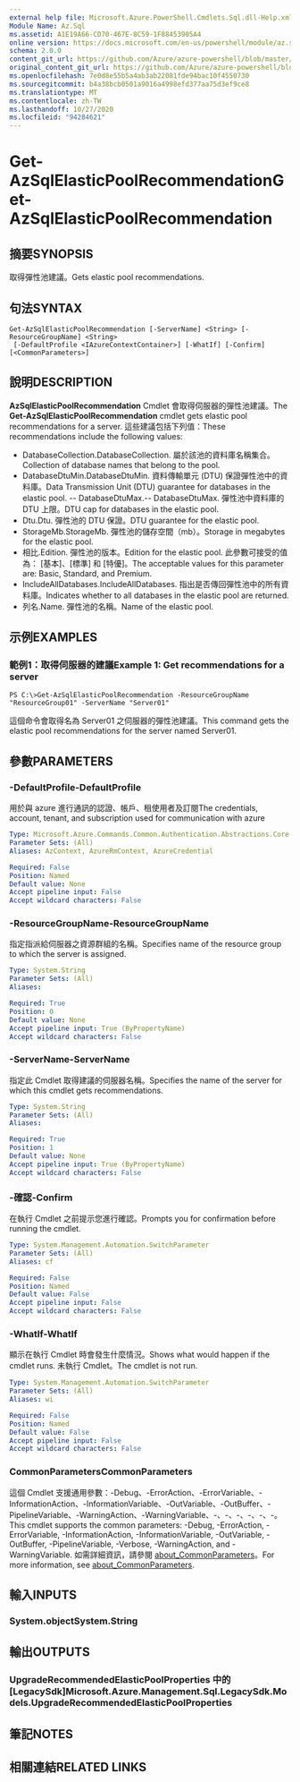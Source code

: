 ```yaml
---
external help file: Microsoft.Azure.PowerShell.Cmdlets.Sql.dll-Help.xml
Module Name: Az.Sql
ms.assetid: A1E19A66-CD70-467E-8C59-1F88453905A4
online version: https://docs.microsoft.com/en-us/powershell/module/az.sql/get-azsqlelasticpoolrecommendation
schema: 2.0.0
content_git_url: https://github.com/Azure/azure-powershell/blob/master/src/Sql/Sql/help/Get-AzSqlElasticPoolRecommendation.md
original_content_git_url: https://github.com/Azure/azure-powershell/blob/master/src/Sql/Sql/help/Get-AzSqlElasticPoolRecommendation.md
ms.openlocfilehash: 7e0d8e55b5a4ab3ab22081fde94bac10f4550730
ms.sourcegitcommit: b4a38bcb0501a9016a4998efd377aa75d3ef9ce8
ms.translationtype: MT
ms.contentlocale: zh-TW
ms.lasthandoff: 10/27/2020
ms.locfileid: "94284621"
---
```

# <span data-ttu-id="79e81-101">Get-AzSqlElasticPoolRecommendation</span><span class="sxs-lookup"><span data-stu-id="79e81-101">Get-AzSqlElasticPoolRecommendation</span></span>

## <span data-ttu-id="79e81-102">摘要</span><span class="sxs-lookup"><span data-stu-id="79e81-102">SYNOPSIS</span></span>
<span data-ttu-id="79e81-103">取得彈性池建議。</span><span class="sxs-lookup"><span data-stu-id="79e81-103">Gets elastic pool recommendations.</span></span>

## <span data-ttu-id="79e81-104">句法</span><span class="sxs-lookup"><span data-stu-id="79e81-104">SYNTAX</span></span>

```
Get-AzSqlElasticPoolRecommendation [-ServerName] <String> [-ResourceGroupName] <String>
 [-DefaultProfile <IAzureContextContainer>] [-WhatIf] [-Confirm] [<CommonParameters>]
```

## <span data-ttu-id="79e81-105">說明</span><span class="sxs-lookup"><span data-stu-id="79e81-105">DESCRIPTION</span></span>
<span data-ttu-id="79e81-106">**AzSqlElasticPoolRecommendation** Cmdlet 會取得伺服器的彈性池建議。</span><span class="sxs-lookup"><span data-stu-id="79e81-106">The **Get-AzSqlElasticPoolRecommendation** cmdlet gets elastic pool recommendations for a server.</span></span>
<span data-ttu-id="79e81-107">這些建議包括下列值：</span><span class="sxs-lookup"><span data-stu-id="79e81-107">These recommendations include the following values:</span></span>
- <span data-ttu-id="79e81-108">DatabaseCollection.</span><span class="sxs-lookup"><span data-stu-id="79e81-108">DatabaseCollection.</span></span> <span data-ttu-id="79e81-109">屬於該池的資料庫名稱集合。</span><span class="sxs-lookup"><span data-stu-id="79e81-109">Collection of database names that belong to the pool.</span></span> 
- <span data-ttu-id="79e81-110">DatabaseDtuMin.</span><span class="sxs-lookup"><span data-stu-id="79e81-110">DatabaseDtuMin.</span></span> <span data-ttu-id="79e81-111">資料傳輸單元 (DTU) 保證彈性池中的資料庫。</span><span class="sxs-lookup"><span data-stu-id="79e81-111">Data Transmission Unit (DTU) guarantee for databases in the elastic pool.</span></span> 
 <span data-ttu-id="79e81-112">-- DatabaseDtuMax.</span><span class="sxs-lookup"><span data-stu-id="79e81-112">-- DatabaseDtuMax.</span></span> <span data-ttu-id="79e81-113">彈性池中資料庫的 DTU 上限。</span><span class="sxs-lookup"><span data-stu-id="79e81-113">DTU cap for databases in the elastic pool.</span></span> 
- <span data-ttu-id="79e81-114">Dtu.</span><span class="sxs-lookup"><span data-stu-id="79e81-114">Dtu.</span></span> <span data-ttu-id="79e81-115">彈性池的 DTU 保證。</span><span class="sxs-lookup"><span data-stu-id="79e81-115">DTU guarantee for the elastic pool.</span></span> 
- <span data-ttu-id="79e81-116">StorageMb.</span><span class="sxs-lookup"><span data-stu-id="79e81-116">StorageMb.</span></span> <span data-ttu-id="79e81-117">彈性池的儲存空間（mb）。</span><span class="sxs-lookup"><span data-stu-id="79e81-117">Storage in megabytes for the elastic pool.</span></span> 
- <span data-ttu-id="79e81-118">相比.</span><span class="sxs-lookup"><span data-stu-id="79e81-118">Edition.</span></span> <span data-ttu-id="79e81-119">彈性池的版本。</span><span class="sxs-lookup"><span data-stu-id="79e81-119">Edition for the elastic pool.</span></span> <span data-ttu-id="79e81-120">此參數可接受的值為： [基本]、[標準] 和 [特優]。</span><span class="sxs-lookup"><span data-stu-id="79e81-120">The acceptable values for this parameter are: Basic, Standard, and Premium.</span></span> 
- <span data-ttu-id="79e81-121">IncludeAllDatabases.</span><span class="sxs-lookup"><span data-stu-id="79e81-121">IncludeAllDatabases.</span></span> <span data-ttu-id="79e81-122">指出是否傳回彈性池中的所有資料庫。</span><span class="sxs-lookup"><span data-stu-id="79e81-122">Indicates whether to all databases in the elastic pool are returned.</span></span> 
- <span data-ttu-id="79e81-123">列名.</span><span class="sxs-lookup"><span data-stu-id="79e81-123">Name.</span></span> <span data-ttu-id="79e81-124">彈性池的名稱。</span><span class="sxs-lookup"><span data-stu-id="79e81-124">Name of the elastic pool.</span></span>

## <span data-ttu-id="79e81-125">示例</span><span class="sxs-lookup"><span data-stu-id="79e81-125">EXAMPLES</span></span>

### <span data-ttu-id="79e81-126">範例1：取得伺服器的建議</span><span class="sxs-lookup"><span data-stu-id="79e81-126">Example 1: Get recommendations for a server</span></span>
```
PS C:\>Get-AzSqlElasticPoolRecommendation -ResourceGroupName "ResourceGroup01" -ServerName "Server01"
```

<span data-ttu-id="79e81-127">這個命令會取得名為 Server01 之伺服器的彈性池建議。</span><span class="sxs-lookup"><span data-stu-id="79e81-127">This command gets the elastic pool recommendations for the server named Server01.</span></span>

## <span data-ttu-id="79e81-128">參數</span><span class="sxs-lookup"><span data-stu-id="79e81-128">PARAMETERS</span></span>

### <span data-ttu-id="79e81-129">-DefaultProfile</span><span class="sxs-lookup"><span data-stu-id="79e81-129">-DefaultProfile</span></span>
<span data-ttu-id="79e81-130">用於與 azure 進行通訊的認證、帳戶、租使用者及訂閱</span><span class="sxs-lookup"><span data-stu-id="79e81-130">The credentials, account, tenant, and subscription used for communication with azure</span></span>

```yaml
Type: Microsoft.Azure.Commands.Common.Authentication.Abstractions.Core.IAzureContextContainer
Parameter Sets: (All)
Aliases: AzContext, AzureRmContext, AzureCredential

Required: False
Position: Named
Default value: None
Accept pipeline input: False
Accept wildcard characters: False
```

### <span data-ttu-id="79e81-131">-ResourceGroupName</span><span class="sxs-lookup"><span data-stu-id="79e81-131">-ResourceGroupName</span></span>
<span data-ttu-id="79e81-132">指定指派給伺服器之資源群組的名稱。</span><span class="sxs-lookup"><span data-stu-id="79e81-132">Specifies name of the resource group to which the server is assigned.</span></span>

```yaml
Type: System.String
Parameter Sets: (All)
Aliases:

Required: True
Position: 0
Default value: None
Accept pipeline input: True (ByPropertyName)
Accept wildcard characters: False
```

### <span data-ttu-id="79e81-133">-ServerName</span><span class="sxs-lookup"><span data-stu-id="79e81-133">-ServerName</span></span>
<span data-ttu-id="79e81-134">指定此 Cmdlet 取得建議的伺服器名稱。</span><span class="sxs-lookup"><span data-stu-id="79e81-134">Specifies the name of the server for which this cmdlet gets recommendations.</span></span>

```yaml
Type: System.String
Parameter Sets: (All)
Aliases:

Required: True
Position: 1
Default value: None
Accept pipeline input: True (ByPropertyName)
Accept wildcard characters: False
```

### <span data-ttu-id="79e81-135">-確認</span><span class="sxs-lookup"><span data-stu-id="79e81-135">-Confirm</span></span>
<span data-ttu-id="79e81-136">在執行 Cmdlet 之前提示您進行確認。</span><span class="sxs-lookup"><span data-stu-id="79e81-136">Prompts you for confirmation before running the cmdlet.</span></span>

```yaml
Type: System.Management.Automation.SwitchParameter
Parameter Sets: (All)
Aliases: cf

Required: False
Position: Named
Default value: False
Accept pipeline input: False
Accept wildcard characters: False
```

### <span data-ttu-id="79e81-137">-WhatIf</span><span class="sxs-lookup"><span data-stu-id="79e81-137">-WhatIf</span></span>
<span data-ttu-id="79e81-138">顯示在執行 Cmdlet 時會發生什麼情況。</span><span class="sxs-lookup"><span data-stu-id="79e81-138">Shows what would happen if the cmdlet runs.</span></span>
<span data-ttu-id="79e81-139">未執行 Cmdlet。</span><span class="sxs-lookup"><span data-stu-id="79e81-139">The cmdlet is not run.</span></span>

```yaml
Type: System.Management.Automation.SwitchParameter
Parameter Sets: (All)
Aliases: wi

Required: False
Position: Named
Default value: False
Accept pipeline input: False
Accept wildcard characters: False
```

### <span data-ttu-id="79e81-140">CommonParameters</span><span class="sxs-lookup"><span data-stu-id="79e81-140">CommonParameters</span></span>
<span data-ttu-id="79e81-141">這個 Cmdlet 支援通用參數：-Debug、-ErrorAction、-ErrorVariable、-InformationAction、-InformationVariable、-OutVariable、-OutBuffer、-PipelineVariable、-WarningAction、-WarningVariable、-、-、-、-、-、-。</span><span class="sxs-lookup"><span data-stu-id="79e81-141">This cmdlet supports the common parameters: -Debug, -ErrorAction, -ErrorVariable, -InformationAction, -InformationVariable, -OutVariable, -OutBuffer, -PipelineVariable, -Verbose, -WarningAction, and -WarningVariable.</span></span> <span data-ttu-id="79e81-142">如需詳細資訊，請參閱 [about_CommonParameters](http://go.microsoft.com/fwlink/?LinkID=113216)。</span><span class="sxs-lookup"><span data-stu-id="79e81-142">For more information, see [about_CommonParameters](http://go.microsoft.com/fwlink/?LinkID=113216).</span></span>

## <span data-ttu-id="79e81-143">輸入</span><span class="sxs-lookup"><span data-stu-id="79e81-143">INPUTS</span></span>

### <span data-ttu-id="79e81-144">System.object</span><span class="sxs-lookup"><span data-stu-id="79e81-144">System.String</span></span>

## <span data-ttu-id="79e81-145">輸出</span><span class="sxs-lookup"><span data-stu-id="79e81-145">OUTPUTS</span></span>

### <span data-ttu-id="79e81-146">UpgradeRecommendedElasticPoolProperties 中的 [LegacySdk]</span><span class="sxs-lookup"><span data-stu-id="79e81-146">Microsoft.Azure.Management.Sql.LegacySdk.Models.UpgradeRecommendedElasticPoolProperties</span></span>

## <span data-ttu-id="79e81-147">筆記</span><span class="sxs-lookup"><span data-stu-id="79e81-147">NOTES</span></span>

## <span data-ttu-id="79e81-148">相關連結</span><span class="sxs-lookup"><span data-stu-id="79e81-148">RELATED LINKS</span></span>

